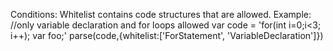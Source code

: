 Conditions:
Whitelist contains code structures that are allowed. Example:
//only variable declaration and for loops allowed
var code = 'for(int i=0;i<3; i++); var foo;'
parse(code,{whitelist:['ForStatement', 'VariableDeclaration']})
